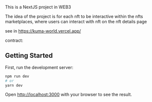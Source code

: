 This is a NextJS project in WEB3

The idea of the project is for each nft to be interactive within the nfts marketplaces, where users can interact with nft on the nft details page

see in https://kuma-world.vercel.app/

contract:

## Getting Started

First, run the development server:

```bash
npm run dev
# or
yarn dev
```

Open [http://localhost:3000](http://localhost:3000) with your browser to see the result.

